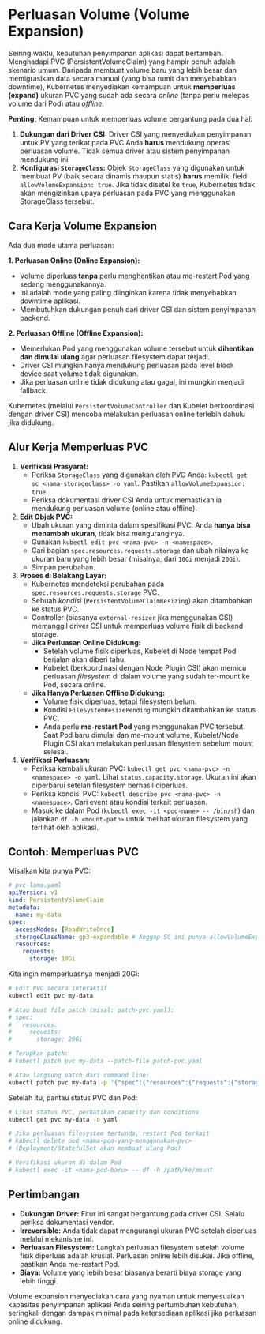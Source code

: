 # Perluasan Volume (Volume Expansion)

Seiring waktu, kebutuhan penyimpanan aplikasi dapat bertambah. Menghadapi PVC (PersistentVolumeClaim) yang hampir penuh adalah skenario umum. Daripada membuat volume baru yang lebih besar dan memigrasikan data secara manual (yang bisa rumit dan menyebabkan downtime), Kubernetes menyediakan kemampuan untuk **memperluas (expand)** ukuran PVC yang sudah ada secara *online* (tanpa perlu melepas volume dari Pod) atau *offline*.

**Penting:** Kemampuan untuk memperluas volume bergantung pada dua hal:

1.  **Dukungan dari Driver CSI:** Driver CSI yang menyediakan penyimpanan untuk PV yang terikat pada PVC Anda **harus** mendukung operasi perluasan volume. Tidak semua driver atau sistem penyimpanan mendukung ini.
2.  **Konfigurasi `StorageClass`:** Objek `StorageClass` yang digunakan untuk membuat PV (baik secara dinamis maupun statis) **harus** memiliki field `allowVolumeExpansion: true`. Jika tidak disetel ke `true`, Kubernetes tidak akan mengizinkan upaya perluasan pada PVC yang menggunakan StorageClass tersebut.

## Cara Kerja Volume Expansion

Ada dua mode utama perluasan:

**1. Perluasan Online (Online Expansion):**
   *   Volume diperluas **tanpa** perlu menghentikan atau me-restart Pod yang sedang menggunakannya.
   *   Ini adalah mode yang paling diinginkan karena tidak menyebabkan downtime aplikasi.
   *   Membutuhkan dukungan penuh dari driver CSI dan sistem penyimpanan backend.

**2. Perluasan Offline (Offline Expansion):**
   *   Memerlukan Pod yang menggunakan volume tersebut untuk **dihentikan dan dimulai ulang** agar perluasan filesystem dapat terjadi.
   *   Driver CSI mungkin hanya mendukung perluasan pada level block device saat volume tidak digunakan.
   *   Jika perluasan online tidak didukung atau gagal, ini mungkin menjadi fallback.

Kubernetes (melalui `PersistentVolumeController` dan Kubelet berkoordinasi dengan driver CSI) mencoba melakukan perluasan online terlebih dahulu jika didukung.

## Alur Kerja Memperluas PVC

1.  **Verifikasi Prasyarat:**
    *   Periksa `StorageClass` yang digunakan oleh PVC Anda: `kubectl get sc <nama-storageclass> -o yaml`. Pastikan `allowVolumeExpansion: true`.
    *   Periksa dokumentasi driver CSI Anda untuk memastikan ia mendukung perluasan volume (online atau offline).
2.  **Edit Objek PVC:**
    *   Ubah ukuran yang diminta dalam spesifikasi PVC. Anda **hanya bisa menambah ukuran**, tidak bisa menguranginya.
    *   Gunakan `kubectl edit pvc <nama-pvc> -n <namespace>`.
    *   Cari bagian `spec.resources.requests.storage` dan ubah nilainya ke ukuran baru yang lebih besar (misalnya, dari `10Gi` menjadi `20Gi`).
    *   Simpan perubahan.
3.  **Proses di Belakang Layar:**
    *   Kubernetes mendeteksi perubahan pada `spec.resources.requests.storage` PVC.
    *   Sebuah *kondisi* (`PersistentVolumeClaimResizing`) akan ditambahkan ke status PVC.
    *   Controller (biasanya `external-resizer` jika menggunakan CSI) memanggil driver CSI untuk memperluas volume fisik di backend storage.
    *   **Jika Perluasan Online Didukung:**
        *   Setelah volume fisik diperluas, Kubelet di Node tempat Pod berjalan akan diberi tahu.
        *   Kubelet (berkoordinasi dengan Node Plugin CSI) akan memicu perluasan *filesystem* di dalam volume yang sudah ter-mount ke Pod, secara online.
    *   **Jika Hanya Perluasan Offline Didukung:**
        *   Volume fisik diperluas, tetapi filesystem belum.
        *   Kondisi `FileSystemResizePending` mungkin ditambahkan ke status PVC.
        *   Anda perlu **me-restart Pod** yang menggunakan PVC tersebut. Saat Pod baru dimulai dan me-mount volume, Kubelet/Node Plugin CSI akan melakukan perluasan filesystem sebelum mount selesai.
4.  **Verifikasi Perluasan:**
    *   Periksa kembali ukuran PVC: `kubectl get pvc <nama-pvc> -n <namespace> -o yaml`. Lihat `status.capacity.storage`. Ukuran ini akan diperbarui setelah filesystem berhasil diperluas.
    *   Periksa kondisi PVC: `kubectl describe pvc <nama-pvc> -n <namespace>`. Cari event atau kondisi terkait perluasan.
    *   Masuk ke dalam Pod (`kubectl exec -it <pod-name> -- /bin/sh`) dan jalankan `df -h <mount-path>` untuk melihat ukuran filesystem yang terlihat oleh aplikasi.

## Contoh: Memperluas PVC

Misalkan kita punya PVC:

```yaml
# pvc-lama.yaml
apiVersion: v1
kind: PersistentVolumeClaim
metadata:
  name: my-data
spec:
  accessModes: [ReadWriteOnce]
  storageClassName: gp3-expandable # Anggap SC ini punya allowVolumeExpansion: true
  resources:
    requests:
      storage: 10Gi
```

Kita ingin memperluasnya menjadi 20Gi:

```bash
# Edit PVC secara interaktif
kubectl edit pvc my-data

# Atau buat file patch (misal: patch-pvc.yaml):
# spec:
#   resources:
#     requests:
#       storage: 20Gi

# Terapkan patch:
# kubectl patch pvc my-data --patch-file patch-pvc.yaml

# Atau langsung patch dari command line:
kubectl patch pvc my-data -p '{"spec":{"resources":{"requests":{"storage":"20Gi"}}}}'
```

Setelah itu, pantau status PVC dan Pod:

```bash
# Lihat status PVC, perhatikan capacity dan conditions
kubectl get pvc my-data -o yaml

# Jika perluasan filesystem tertunda, restart Pod terkait
# kubectl delete pod <nama-pod-yang-menggunakan-pvc>
# (Deployment/StatefulSet akan membuat ulang Pod)

# Verifikasi ukuran di dalam Pod
# kubectl exec -it <nama-pod-baru> -- df -h /path/ke/mount
```

## Pertimbangan

*   **Dukungan Driver:** Fitur ini sangat bergantung pada driver CSI. Selalu periksa dokumentasi vendor.
*   **Irreversible:** Anda tidak dapat mengurangi ukuran PVC setelah diperluas melalui mekanisme ini.
*   **Perluasan Filesystem:** Langkah perluasan filesystem setelah volume fisik diperluas adalah krusial. Perluasan online lebih disukai. Jika offline, pastikan Anda me-restart Pod.
*   **Biaya:** Volume yang lebih besar biasanya berarti biaya storage yang lebih tinggi.

Volume expansion menyediakan cara yang nyaman untuk menyesuaikan kapasitas penyimpanan aplikasi Anda seiring pertumbuhan kebutuhan, seringkali dengan dampak minimal pada ketersediaan aplikasi jika perluasan online didukung.
